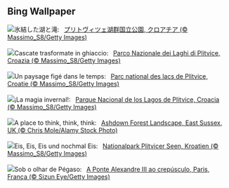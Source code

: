 ## Bing Wallpaper
![](https://www.bing.com/th?id=OHR.PlitviceWinter_JA-JP1926981970_UHD.jpg&w=1000)氷結した湖と滝:&nbsp;&ensp;[プリトヴィツェ湖群国立公園, クロアチア (© Massimo_S8/Getty Images)](https://www.bing.com/th?id=OHR.PlitviceWinter_JA-JP1926981970_UHD.jpg)
<br><br/>
![](https://www.bing.com/th?id=OHR.PlitviceWinter_IT-IT0587144378_UHD.jpg&w=1000)Cascate trasformate in ghiaccio:&nbsp;&ensp;[Parco Nazionale dei Laghi di Plitvice, Croazia (© Massimo_S8/Getty Images)](https://www.bing.com/th?id=OHR.PlitviceWinter_IT-IT0587144378_UHD.jpg)
<br><br/>
![](https://www.bing.com/th?id=OHR.PlitviceWinter_FR-FR4625546513_UHD.jpg&w=1000)Un paysage figé dans le temps:&nbsp;&ensp;[Parc national des lacs de Plitvice, Croatie (© Massimo_S8/Getty Images)](https://www.bing.com/th?id=OHR.PlitviceWinter_FR-FR4625546513_UHD.jpg)
<br><br/>
![](https://www.bing.com/th?id=OHR.PlitviceWinter_ES-ES1965080924_UHD.jpg&w=1000)¡La magia invernal!:&nbsp;&ensp;[Parque Nacional de los Lagos de Plitvice, Croacia (© Massimo_S8/Getty Images)](https://www.bing.com/th?id=OHR.PlitviceWinter_ES-ES1965080924_UHD.jpg)
<br><br/>
![](https://www.bing.com/th?id=OHR.WinnieDaySussex_EN-GB2530368112_UHD.jpg&w=1000)A place to think, think, think:&nbsp;&ensp;[Ashdown Forest Landscape, East Sussex, UK (© Chris Mole/Alamy Stock Photo)](https://www.bing.com/th?id=OHR.WinnieDaySussex_EN-GB2530368112_UHD.jpg)
<br><br/>
![](https://www.bing.com/th?id=OHR.PlitviceWinter_DE-DE4628468125_UHD.jpg&w=1000)Eis, Eis, Eis und nochmal Eis:&nbsp;&ensp;[Nationalpark Plitvicer Seen, Kroatien (© Massimo_S8/Getty Images)](https://www.bing.com/th?id=OHR.PlitviceWinter_DE-DE4628468125_UHD.jpg)
<br><br/>
![](https://www.bing.com/th?id=OHR.ParisBridge_PT-BR5007932654_UHD.jpg&w=1000)Sob o olhar de Pégaso:&nbsp;&ensp;[A Ponte Alexandre III ao crepúsculo, Paris, França (© Sizun Eye/Getty Images)](https://www.bing.com/th?id=OHR.ParisBridge_PT-BR5007932654_UHD.jpg)
<br><br/>
